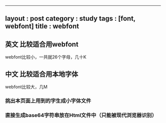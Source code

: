 
---
layout : post
category : study
tags : [font, webfont]
title : webfont
---

## 英文 比较适合用webfont<a id="orgheadline57"></a>

webfont比较小，一共就26个字母，几十K

## 中文 比较适合用本地字体<a id="orgheadline60"></a>

webfont比较大，几M

### 挑出本页面上用到的字生成小字体文件<a id="orgheadline58"></a>

### 直接生成base64字符串放在Html文件中（只能被现代浏览器识别）<a id="orgheadline59"></a>
